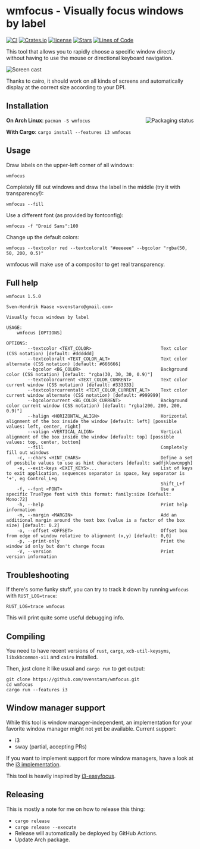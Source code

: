 # wmfocus - Visually focus windows by label

[![CI](https://github.com/svenstaro/wmfocus/workflows/CI/badge.svg)](https://github.com/svenstaro/wmfocus/actions)
[![Crates.io](https://img.shields.io/crates/v/wmfocus.svg)](https://crates.io/crates/wmfocus)
[![license](http://img.shields.io/badge/license-MIT-blue.svg)](https://github.com/svenstaro/wmfocus/blob/master/LICENSE)
[![Stars](https://img.shields.io/github/stars/svenstaro/wmfocus.svg)](https://github.com/svenstaro/wmfocus/stargazers)
[![Lines of Code](https://tokei.rs/b1/github/svenstaro/wmfocus)](https://github.com/svenstaro/wmfocus)

This tool that allows you to rapidly choose a specific window directly without having to use the mouse or directional keyboard navigation.

![Screen cast](cast.apng)

Thanks to cairo, it should work on all kinds of screens and automatically display at the correct size according to your DPI.


## Installation

<a href="https://repology.org/project/wmfocus/versions"><img align="right" src="https://repology.org/badge/vertical-allrepos/wmfocus.svg" alt="Packaging status"></a>

**On Arch Linux**: `pacman -S wmfocus`

**With Cargo**: `cargo install --features i3 wmfocus`

## Usage

Draw labels on the upper-left corner of all windows:

    wmfocus

Completely fill out windows and draw the label in the middle (try it with transparency!):

    wmfocus --fill

Use a different font (as provided by fontconfig):

    wmfocus -f "Droid Sans":100

Change up the default colors:

    wmfocus --textcolor red --textcoloralt "#eeeeee" --bgcolor "rgba(50, 50, 200, 0.5)"

wmfocus will make use of a compositor to get real transparency.

## Full help
```
wmfocus 1.5.0

Sven-Hendrik Haase <svenstaro@gmail.com>

Visually focus windows by label

USAGE:
    wmfocus [OPTIONS]

OPTIONS:
        --textcolor <TEXT_COLOR>                          Text color (CSS notation) [default: #dddddd]
        --textcoloralt <TEXT_COLOR_ALT>                   Text color alternate (CSS notation) [default: #666666]
        --bgcolor <BG_COLOR>                              Background color (CSS notation) [default: "rgba(30, 30, 30, 0.9)"]
        --textcolorcurrent <TEXT_COLOR_CURRENT>           Text color current window (CSS notation) [default: #333333]
        --textcolorcurrentalt <TEXT_COLOR_CURRENT_ALT>    Text color current window alternate (CSS notation) [default: #999999]
        --bgcolorcurrent <BG_COLOR_CURRENT>               Background color current window (CSS notation) [default: "rgba(200, 200, 200, 0.9)"]
        --halign <HORIZONTAL_ALIGN>                       Horizontal alignment of the box inside the window [default: left] [possible values: left, center, right]
        --valign <VERTICAL_ALIGN>                         Vertical alignment of the box inside the window [default: top] [possible values: top, center, bottom]
        --fill                                            Completely fill out windows
    -c, --chars <HINT_CHARS>                              Define a set of possbile values to use as hint characters [default: sadfjklewcmpgh]
    -e, --exit-keys <EXIT_KEYS>...                        List of keys to exit application, sequences separator is space, key separator is '+', eg Control_L+g
                                                          Shift_L+f
    -f, --font <FONT>                                     Use a specific TrueType font with this format: family:size [default: Mono:72]
    -h, --help                                            Print help information
    -m, --margin <MARGIN>                                 Add an additional margin around the text box (value is a factor of the box size) [default: 0.2]
    -o, --offset <OFFSET>                                 Offset box from edge of window relative to alignment (x,y) [default: 0,0]
    -p, --print-only                                      Print the window id only but don't change focus
    -V, --version                                         Print version information
```

## Troubleshooting

If there's some funky stuff, you can try to track it down by running `wmfocus` with `RUST_LOG=trace`:

    RUST_LOG=trace wmfocus

This will print quite some useful debugging info.


## Compiling

You need to have recent versions of `rust`, `cargo`, `xcb-util-keysyms`, `libxkbcommon-x11` and `cairo` installed.

Then, just clone it like usual and `cargo run` to get output:

    git clone https://github.com/svenstaro/wmfocus.git
    cd wmfocus
    cargo run --features i3


## Window manager support

While this tool is window manager-independent, an implementation for your favorite window manager might not yet be available. Current support:

- i3
- sway (partial, accepting PRs)

If you want to implement support for more window managers, have a look at the [i3 implementation](https://github.com/svenstaro/wmfocus/blob/master/src/wm_i3.rs).

This tool is heavily inspired by [i3-easyfocus](https://github.com/cornerman/i3-easyfocus).


## Releasing

This is mostly a note for me on how to release this thing:

- `cargo release`
- `cargo release --execute`
- Release will automatically be deployed by GitHub Actions.
- Update Arch package.
